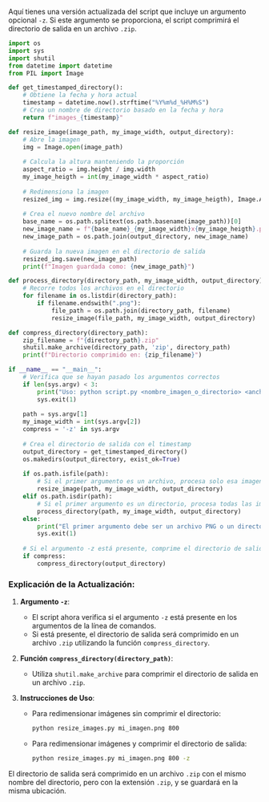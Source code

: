 Aquí tienes una versión actualizada del script que incluye un argumento opcional `-z`. Si este argumento se proporciona, el script comprimirá el directorio de salida en un archivo `.zip`.

```python
import os
import sys
import shutil
from datetime import datetime
from PIL import Image

def get_timestamped_directory():
    # Obtiene la fecha y hora actual
    timestamp = datetime.now().strftime("%Y%m%d_%H%M%S")
    # Crea un nombre de directorio basado en la fecha y hora
    return f"images_{timestamp}"

def resize_image(image_path, my_image_width, output_directory):
    # Abre la imagen
    img = Image.open(image_path)
    
    # Calcula la altura manteniendo la proporción
    aspect_ratio = img.height / img.width
    my_image_heigth = int(my_image_width * aspect_ratio)
    
    # Redimensiona la imagen
    resized_img = img.resize((my_image_width, my_image_heigth), Image.ANTIALIAS)
    
    # Crea el nuevo nombre del archivo
    base_name = os.path.splitext(os.path.basename(image_path))[0]
    new_image_name = f"{base_name}_{my_image_width}x{my_image_heigth}.png"
    new_image_path = os.path.join(output_directory, new_image_name)
    
    # Guarda la nueva imagen en el directorio de salida
    resized_img.save(new_image_path)
    print(f"Imagen guardada como: {new_image_path}")

def process_directory(directory_path, my_image_width, output_directory):
    # Recorre todos los archivos en el directorio
    for filename in os.listdir(directory_path):
        if filename.endswith(".png"):
            file_path = os.path.join(directory_path, filename)
            resize_image(file_path, my_image_width, output_directory)

def compress_directory(directory_path):
    zip_filename = f"{directory_path}.zip"
    shutil.make_archive(directory_path, 'zip', directory_path)
    print(f"Directorio comprimido en: {zip_filename}")

if __name__ == "__main__":
    # Verifica que se hayan pasado los argumentos correctos
    if len(sys.argv) < 3:
        print("Uso: python script.py <nombre_imagen_o_directorio> <ancho_en_pixeles> [-z]")
        sys.exit(1)
    
    path = sys.argv[1]
    my_image_width = int(sys.argv[2])
    compress = '-z' in sys.argv
    
    # Crea el directorio de salida con el timestamp
    output_directory = get_timestamped_directory()
    os.makedirs(output_directory, exist_ok=True)
    
    if os.path.isfile(path):
        # Si el primer argumento es un archivo, procesa solo esa imagen
        resize_image(path, my_image_width, output_directory)
    elif os.path.isdir(path):
        # Si el primer argumento es un directorio, procesa todas las imágenes PNG en el directorio
        process_directory(path, my_image_width, output_directory)
    else:
        print("El primer argumento debe ser un archivo PNG o un directorio.")
        sys.exit(1)
    
    # Si el argumento -z está presente, comprime el directorio de salida
    if compress:
        compress_directory(output_directory)
```

### Explicación de la Actualización:

1. **Argumento `-z`**:
   - El script ahora verifica si el argumento `-z` está presente en los argumentos de la línea de comandos.
   - Si está presente, el directorio de salida será comprimido en un archivo `.zip` utilizando la función `compress_directory`.

2. **Función `compress_directory(directory_path)`**:
   - Utiliza `shutil.make_archive` para comprimir el directorio de salida en un archivo `.zip`.

3. **Instrucciones de Uso**:
   - Para redimensionar imágenes sin comprimir el directorio:
     ```bash
     python resize_images.py mi_imagen.png 800
     ```
   - Para redimensionar imágenes y comprimir el directorio de salida:
     ```bash
     python resize_images.py mi_imagen.png 800 -z
     ```

El directorio de salida será comprimido en un archivo `.zip` con el mismo nombre del directorio, pero con la extensión `.zip`, y se guardará en la misma ubicación.